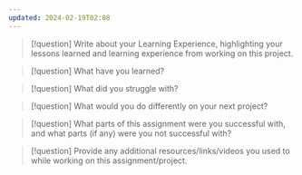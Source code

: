 ```yaml
---
updated: 2024-02-19T02:08
---
```

> [!question] Write about your Learning Experience, highlighting your lessons learned and learning experience from working on this project.
> 


> [!question] What have you learned?
> 


> [!question] What did you struggle with?
> 


> [!question] What would you do differently on your next project?
> 


> [!question] What parts of this assignment were you successful with, and what parts (if any) were you not successful with?
> 


> [!question] Provide any additional resources/links/videos you used to while working on this assignment/project.
> 

